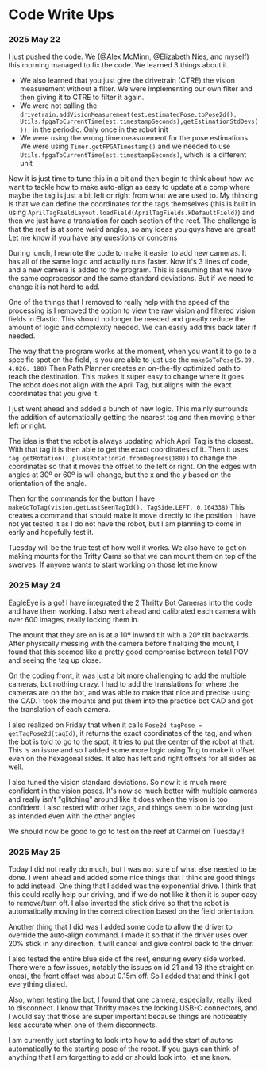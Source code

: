 # Code Write Ups
### 2025 May 22 
I just pushed the code. We (@Alex McMinn, @Elizabeth Nies, and myself) this morning managed to fix the code. We learned 3 things about it.

* We also learned that you just give the drivetrain (CTRE) the vision measurement without a filter. We were implementing our own filter and then giving it to CTRE to filter it again.
* We were not calling the ```drivetrain.addVisionMeasurement(est.estimatedPose.toPose2d(), Utils.fpgaToCurrentTime(est.timestampSeconds),getEstimationStdDevs());``` in the periodic. Only once in the robot init
* We were using the wrong time measurement for the pose estimations. We were using ```Timer.getFPGATimestamp()``` and we needed to use ```Utils.fpgaToCurrentTime(est.timestampSeconds)```, which is a different unit

Now it is just time to tune this in a bit and then begin to think about how we want to tackle how to make auto-align as easy to update at a comp where maybe the tag is just a bit left or right from what we are used to. My thinking is that we can define the coordinates for the tags themselves (this is built in using ```AprilTagFieldLayout.loadField(AprilTagFields.kDefaultField)```) and then we just have a translation for each section of the reef. The challenge is that the reef is at some weird angles, so any ideas you guys have are great! Let me know if you have any questions or concerns



During lunch, I rewrote the code to make it easier to add new cameras. It has all of the same logic and actually runs faster. Now it's 3 lines of code, and a new camera is added to the program. This is assuming that we have the same coprocessor and the same standard deviations. But if we need to change it is not hard to add.

One of the things that I removed to really help with the speed of the processing is I removed the option to view the raw vision and filtered vision fields in Elastic. This should no longer be needed and greatly reduce the amount of logic and complexity needed. We can easily add this back later if needed.

The way that the program works at the moment, when you want it to go to a specific spot on the field, is you are able to just use the ```makeGoToPose(5.89, 4.026, 180)``` Then Path Planner creates an on-the-fly optimized path to reach the destination. This makes it super easy to change where it goes. The robot does not align with the April Tag, but aligns with the exact coordinates that you give it.



I just went ahead and added a bunch of new logic. This mainly surrounds the addition of automatically getting the nearest tag and then moving either left or right.

The idea is that the robot is always updating which April Tag is the closest. With that tag it is then able to get the exact coordinates of it. Then it uses ```tag.getRotation().plus(Rotation2d.fromDegrees(180))``` to change the coordinates so that it moves the offset to the left or right. On the edges with angles at 30º or 60º is will change, but the x and the y based on the orientation of the angle.

Then for the commands for the button I have ```makeGoToTag(vision.getLastSeenTagId(), TagSide.LEFT, 0.164338)``` This creates a command that should make it move directly to the position. I have not yet tested it as I do not have the robot, but I am planning to come in early and hopefully test it.

Tuesday will be the true test of how well it works. We also have to get on making mounts for the Trifty Cams so that we can mount them on top of the swerves. If anyone wants to start working on those let me know 


### 2025 May 24

EagleEye is a go! I have integrated the 2 Thrifty Bot Cameras into the code and have them working. I also went ahead and calibrated each camera with over 600 images, really locking them in.

The mount that they are on is at a 10º inward tilt with a 20º tilt backwards. After physically messing with the camera before finalizing the mount, I found that this seemed like a pretty good compromise between total POV and seeing the tag up close.

On the coding front, it was just a bit more challenging to add the multiple cameras, but nothing crazy. I had to add the translations for where the cameras are on the bot, and was able to make that nice and precise using the CAD. I took the mounts and put them into the practice bot CAD and got the translation of each camera.

I also realized on Friday that when it calls ```Pose2d tagPose = getTagPose2d(tagId)```, it returns the exact coordinates of the tag, and when the bot is told to go to the spot, it tries to put the center of the robot at that. This is an issue and so I added some more logic using Trig to make it offset even on the hexagonal sides. It also has left and right offsets for all sides as well.

I also tuned the vision standard deviations. So now it is much more confident in the vision poses. It's now so much better with multiple cameras and really isn't "glitching" around like it does when the vision is too confident. I also tested with other tags, and things seem to be working just as intended even with the other angles

We should now be good to go to test on the reef at Carmel on Tuesday!!

### 2025 May 25

Today I did not really do much, but I was not sure of what else needed to be done. I went ahead and added some nice things that I think are good things to add instead. One thing that I added was the exponential drive. I think that this could really help our driving, and if we do not like it then it is super easy to remove/turn off. I also inverted the stick drive so that the robot is automatically moving in the correct direction based on the field orientation. 

Another thing that I did was I added some code to allow the driver to override the auto-align command. I made it so that if the driver uses over 20% stick in any direction, it will cancel and give control back to the driver. 

I also tested the entire blue side of the reef, ensuring every side worked. There were a few issues, notably the issues on id 21 and 18 (the straight on ones), the front offset was about 0.15m off. So I added that and think I got everything dialed.

Also, when testing the bot, I found that one camera, especially, really liked to disconnect. I know that Thrifty makes the locking USB-C connectors, and I would say that those are super important because things are noticeably less accurate when one of them disconnects.

 I am currently just starting to look into how to add the start of autons automatically to the starting pose of the robot. If you guys can think of anything that I am forgetting to add or should look into, let me know.
